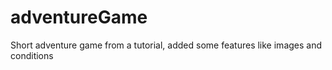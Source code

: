 # adventureGame
Short adventure game from a tutorial, added some features like images and conditions
